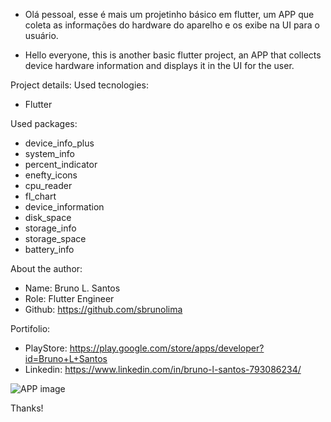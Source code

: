  -  Olá pessoal, esse é mais um projetinho básico em flutter, um APP que coleta as informações do hardware do aparelho e os exibe na UI para o usuário.

 - Hello everyone, this is another basic flutter project, an APP that collects device hardware information and displays it in the UI for the user.

Project details:
Used tecnologies:
 - Flutter

Used packages:
 - device_info_plus
 - system_info
 - percent_indicator
 - enefty_icons
 - cpu_reader
 - fl_chart
 - device_information
 - disk_space
 - storage_info
 - storage_space
 - battery_info

About the author:
 - Name: Bruno L. Santos
 - Role: Flutter Engineer
 - Github: https://github.com/sbrunolima

Portifolio:
 - PlayStore: https://play.google.com/store/apps/developer?id=Bruno+L+Santos
 - Linkedin: https://www.linkedin.com/in/bruno-l-santos-793086234/

![APP image](https://media.licdn.com/dms/image/C4D22AQGAwhLkW-xyjw/feedshare-shrink_1280/0/1676518968646?e=1679529600&v=beta&t=Oby-H2u0lFeHcp7cg8EG66csRXC756Ajl3XDqGbyIrA)


Thanks!
